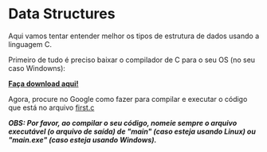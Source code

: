 # Data Structures

Aqui vamos tentar entender melhor os tipos de estrutura de dados usando a linguagem C.

Primeiro de tudo é preciso baixar o compilador de C para o seu OS (no seu caso Windowns):

[**Faça download aqui!**](https://www.mingw-w64.org/)

Agora, procure no Google como fazer para compilar e executar o código que está no arquivo [first.c](./first.c)

***OBS: Por favor, ao compilar o seu código, nomeie sempre o arquivo executável (o arquivo de saída) de "main" (caso esteja usando Linux) ou "main.exe" (caso esteja usando Windows).***
